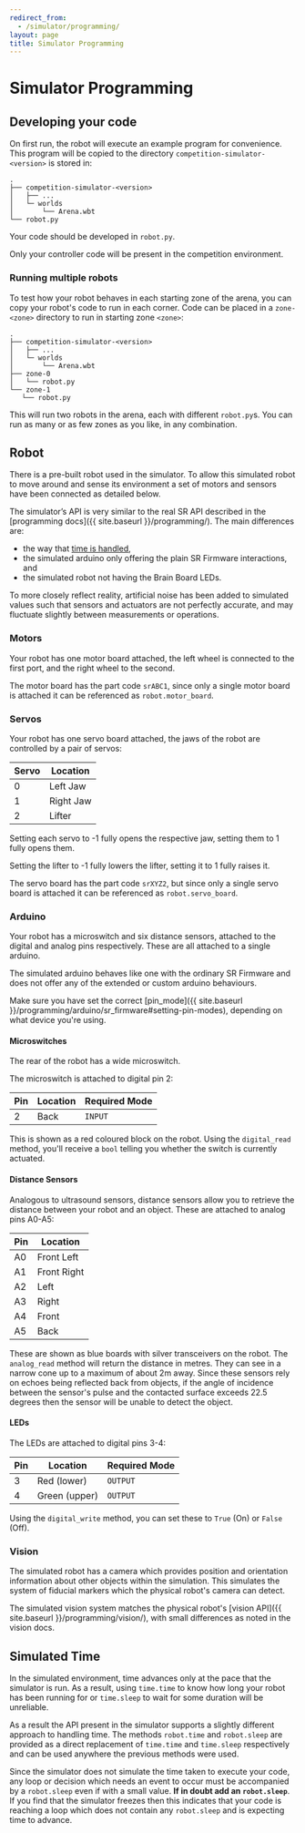 ```yaml
---
redirect_from:
  - /simulator/programming/
layout: page
title: Simulator Programming
---
```


Simulator Programming
=====================

## Developing your code

On first run, the robot will execute an example program for convenience. This program will be copied to the directory `competition-simulator-<version>` is stored in:

```
.
├── competition-simulator-<version>
│   ├── ...
│   └─ worlds
│       └── Arena.wbt
└── robot.py
```

Your code should be developed in `robot.py`.

<div class="warning">
  Only your controller code will be present in the competition environment.
</div>

### Running multiple robots

To test how your robot behaves in each starting zone of the arena, you can copy your robot's code to run in each corner. Code can be placed in a `zone-<zone>` directory to run in starting zone `<zone>`:

```
.
├── competition-simulator-<version>
│   ├── ...
│   └─ worlds
│       └── Arena.wbt
├── zone-0
│   └── robot.py
└── zone-1
   └── robot.py
```

This will run two robots in the arena, each with different `robot.py`s. You can run as many or as few zones as you like, in any combination.

## Robot

There is a pre-built robot used in the simulator.
To allow this simulated robot to move around and sense its environment a set of motors and sensors have been connected as detailed below.

The simulator’s API is very similar to the real SR API described in the [programming docs]({{ site.baseurl }}/programming/).
The main differences are:

- the way that [time is handled](#simulated-time),
- the simulated arduino only offering the plain SR Firmware interactions, and
- the simulated robot not having the Brain Board LEDs.

<div class="info">
  To more closely reflect reality, artificial noise has been added to simulated
  values such that sensors and actuators are not perfectly accurate, and may
  fluctuate slightly between measurements or operations.
</div>

### Motors

Your robot has one motor board attached, the left wheel is connected to the first port, and the right wheel to the second.

The motor board has the part code `srABC1`, since only a single motor board is attached it can be referenced as `robot.motor_board`.

### Servos

Your robot has one servo board attached, the jaws of the robot are controlled by a pair of servos:

| Servo | Location  |
|-------|-----------|
| 0     | Left Jaw  |
| 1     | Right Jaw |
| 2     | Lifter    |

Setting each servo to -1 fully opens the respective jaw, setting them to 1 fully opens them.

Setting the lifter to -1 fully lowers the lifter, setting it to 1 fully raises it.

The servo board has the part code `srXYZ2`, but since only a single servo board is attached it can be referenced as `robot.servo_board`.

### Arduino

Your robot has a microswitch and six distance sensors, attached to the digital and analog pins respectively. These are all attached to a single arduino.

The simulated arduino behaves like one with the ordinary SR Firmware and does not offer any of the extended or custom arduino behaviours.

Make sure you have set the correct [pin_mode]({{ site.baseurl }}/programming/arduino/sr_firmware#setting-pin-modes), depending on what device you're using.

#### Microswitches

The rear of the robot has a wide microswitch.

The microswitch is attached to digital pin 2:

| Pin | Location | Required Mode |
|-----|----------|---------------|
| 2   | Back     | `INPUT`       |

This is shown as a red coloured block on the robot. Using the `digital_read`  method, you'll receive a `bool` telling you whether the switch is currently actuated.

#### Distance Sensors

Analogous to ultrasound sensors, distance sensors allow you to retrieve the distance between your robot and an object. These are attached to analog pins A0-A5:

| Pin | Location    |
|-----|-------------|
| A0  | Front Left  |
| A1  | Front Right |
| A2  | Left        |
| A3  | Right       |
| A4  | Front       |
| A5  | Back        |

These are shown as blue boards with silver transceivers on the robot. The `analog_read` method will return the distance in metres. They can see in a narrow cone up to a maximum of about 2m away.
Since these sensors rely on echoes being reflected back from objects, if the angle of incidence between the sensor's pulse and the contacted surface exceeds 22.5 degrees then the sensor will be unable to detect the object.

#### LEDs

The LEDs are attached to digital pins 3-4:

| Pin | Location      | Required Mode |
|-----|---------------|---------------|
| 3   | Red (lower)   | `OUTPUT`      |
| 4   | Green (upper) | `OUTPUT`      |

Using the `digital_write` method, you can set these to `True` (On) or `False` (Off).

### Vision

The simulated robot has a camera which provides position and orientation
information about other objects within the simulation. This simulates the
system of fiducial markers which the physical robot's camera can detect.

The simulated vision system matches the physical robot's
[vision API]({{ site.baseurl }}/programming/vision/), with small differences as
noted in the vision docs.

## Simulated Time

In the simulated environment, time advances only at the pace that the simulator
is run. As a result, using `time.time` to know how long your robot has been
running for or `time.sleep` to wait for some duration will be unreliable.

As a result the API present in the simulator supports a slightly different
approach to handling time.
The methods `robot.time` and `robot.sleep` are provided as a direct replacement of `time.time` and `time.sleep` respectively and can be used anywhere the previous methods were used.

<div class="warning" markdown="1">

  Since the simulator does not simulate the time taken to execute your code, any loop or decision which needs an event to occur must be accompanied by a `robot.sleep` even if with a small value.
  **If in doubt add an `robot.sleep`**.
  If you find that the simulator freezes then this indicates that your code is reaching a loop which does not contain any `robot.sleep` and is expecting time to advance.

</div>
